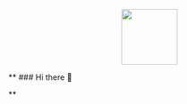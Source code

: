 
<div id="header" align="center">
  <img src="https://media0.giphy.com/media/i1JHRZSXO9LZZDHqii/200.webp?cid=ecf05e47tgqci4h96jmy6ixxkhrrxct93dh2aoz2hu67pnu6&ep=v1_gifs_search&rid=200.webp&ct=g" width="100"/>
</div>


** ### Hi there 👋

<!--
**Sanjay-272002/Sanjay-272002** is a ✨ _special_ ✨ repository because its `README.md` (this file) appears on your GitHub profile.

Here are some ideas to get you started:

- 🔭 I’m currently working on ...
- 🌱 I’m currently learning ...
- 👯 I’m looking to collaborate on ...
- 🤔 I’m looking for help with ...
- 💬 Ask me about ...
- 📫 How to reach me: ...
- 😄 Pronouns: ...
- ⚡ Fun fact: ...
--> **
